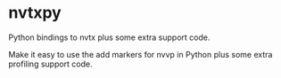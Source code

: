 nvtxpy
======

Python bindings to nvtx plus some extra support code.

Make it easy to use the add markers for nvvp in Python plus some extra
profiling support code.

